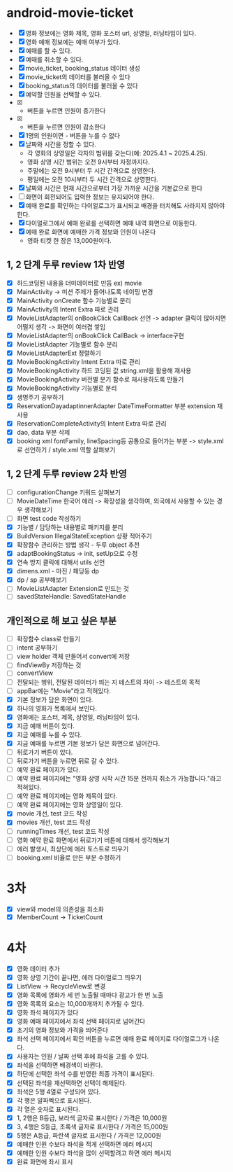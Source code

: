 # android-movie-ticket

- [X] 영화 정보에는 영화 제목, 영화 포스터 url, 상영일, 러닝타임이 있다.
- [X] 영화 예매 정보에는 예매 여부가 있다.
- [X] 예매를 할 수 있다.
- [x] 예매를 취소할 수 있다.
- [x] movie_ticket, booking_status 데이터 생성
- [x] movie_ticket의 데이터를 불러올 수 있다
- [x] booking_status의 데이터를 불러올 수 있다
- [x] 예약할 인원을 선택할 수 있다.
- [x] + 버튼을 누르면 인원이 증가한다
- [x] - 버튼을 누르면 인원이 감소한다
- [X] 1명의 인원이면 - 버튼을 누를 수 없다
- [X] 날짜와 시간을 정할 수 있다.
  - 각 영화의 상영일은 각자의 범위를 갖는다(예: 2025.4.1 ~ 2025.4.25).
  - 영화 상영 시간 범위는 오전 9시부터 자정까지다.
  - 주말에는 오전 9시부터 두 시간 간격으로 상영한다.
  - 평일에는 오전 10시부터 두 시간 간격으로 상영한다.
- [X] 날짜와 시간은 현재 시간으로부터 가장 가까운 시간을 기본값으로 한다
- [ ] 화면이 회전되어도 입력한 정보는 유지되어야 한다.
- [X] 예매 완료를 확인하는 다이얼로그가 표시되고 배경을 터치해도 사라지지 않아야 한다.
- [X] 다이얼로그에서 예매 완료를 선택하면 예매 내역 화면으로 이동한다.
- [x] 예매 완료 화면에 예매한 가격 정보와 인원이 나온다
  - 영화 티켓 한 장은 13,000원이다.

## 1, 2 단계 두루 review 1차 반영
- [X] 하드코딩된 내용을 더미데이터로 만듬 ex) movie
- [X] MainActivity -> 미션 주제가 들어나도록 네이밍 변경
- [X] MainActivity onCreate 함수 기능별로 분리
- [X] MainActivity의 Intent Extra 따로 관리
- [X] MovieListAdapter의 onBookClick CallBack 선언 -> adapter 클릭이 많아지면 어떨지 생각 -> 화면이 여러겹 쌓임
- [X] MovieListAdapter의 onBookClick CallBack -> interface구현
- [X] MovieListAdapter 기능별로 함수 분리
- [X] MovieListAdapterExt 정렬하기
- [X] MovieBookingActivity Intent Extra 따로 관리
- [X] MovieBookingActivity 하드 코딩된 값 string.xml을 활용해 재사용
- [X] MovieBookingActivity 버전별 분기 함수로 재사용하도록 만들기
- [X] MovieBookingActivity 기능별로 분리
- [X] 생명주기 공부하기
- [X] ReservationDayadaptinnerAdapter DateTimeFormatter 부분 extension 재사용
- [X] ReservationCompleteActivity의 Intent Extra 따로 관리
- [X] dao, data 부분 삭제
- [X] booking xml fontFamily, lineSpacing등 공통으로 들어가는 부분 -> style.xml로 선언하기 / style.xml 역할 살펴보기

## 1, 2 단계 두루 review 2차 반영
- [ ] configurationChange 키워드 살펴보기
- [ ] MovieDateTime 한국어 에러 -> 확장성을 생각하여, 외국에서 사용할 수 있는 경우 생각해보기
- [ ] 화면 test code 작성하기
- [X] 기능별 / 담당하는 내용별로 패키지를 분리
- [X] BuildVersion IllegalStateException 상황 적어주기
- [X] 확장함수 관리하는 방법 생각 - 두루 object 추천
- [X] adaptBookingStatus -> init, setUp으로 수정
- [X] 연속 방지 클릭에 대해서 utils 선언
- [X] dimens.xml - 마진 / 패딩등 dp
- [X] dp / sp 공부해보기
- [ ] MovieListAdapter Extension로 만드는 것
- [ ] savedStateHandle: SavedStateHandle

## 개인적으로 해 보고 싶은 부분
- [ ] 확장함수 class로 만들기
- [ ] intent 공부하기
- [ ] view holder 객체 만들어서 convert에 저장
- [ ] findViewBy 저장하는 것
- [ ] convertView
- [ ] 전달되는 행위, 전달된 데이터가 띄는 지 테스트의 차이 -> 테스트의 목적
- [ ] appBar에는 "Movie"라고 적혀있다.
- [X] 기본 정보가 담은 화면이 있다.
- [X] 하나의 영화가 목록에서 보인다.
- [X] 영화에는 포스터, 제목, 상영일, 러닝타임이 있다.
- [X] 지금 예매 버튼이 있다.
- [X] 지금 예매를 누를 수 있다.
- [X] 지금 예매를 누르면 기본 정보가 담은 화면으로 넘어간다.
- [ ] 뒤로가기 버튼이 있다.
- [ ] 뒤로가기 버튼을 누르면 뒤로 갈 수 있다.
- [ ] 예약 완료 페이지가 있다.
- [ ] 예약 완료 페이지에는 "영화 상영 시작 시간 15분 전까지 취소가 가능합니다."라고 적혀있다.
- [ ] 예약 완료 페이지에는 영화 제목이 있다.
- [ ] 예약 완료 페이지에는 영화 상영일이 있다.
- [X] movie 개선, test 코드 작성
- [X] movies 개선, test 코드 작성
- [ ] runningTimes 개선, test 코드 작성
- [ ] 영화 예약 완료 화면에서 뒤로가기 버튼에 대해서 생각해보기
- [ ] 에러 발생시, 최상단에 에러 토스트로 띄우기
- [ ] booking.xml 비율로 만든 부분 수정하기

# 3차
- [X] view와 model의 의존성을 최소화
- [X] MemberCount -> TicketCount

# 4차
- [X] 영화 데이터 추가
- [X] 영화 상영 기간이 끝나면, 에러 다이얼로그 띄우기
- [X] ListView -> RecycleView로 변경
- [X] 영화 목록에 영화가 세 번 노출될 때마다 광고가 한 번 노출
- [X] 영화 목록의 요소는 10,000개까지 추가될 수 있다.
- [X] 영화 좌석 페이지가 있다
- [X] 영화 예매 페이지에서 좌석 선택 페이지로 넘어간다
- [X] 초기의 영화 정보와 가격을 띄어준다
- [X] 좌석 선택 페이지에서 확인 버튼을 누르면 예매 완료 페이지로 다이얼로그가 나온다.
- [X] 사용자는 인원 / 날짜 선택 후에 좌석을 고를 수 있다.
- [X] 좌석을 선택하면 배경색이 바뀐다.
- [X] 하단에 선택한 좌석 수를 반영한 최종 가격이 표시된다.
- [X] 선택된 좌석을 재선택하면 선택이 해제된다.
- [X] 좌석은 5행 4열로 구성되어 있다.
- [X] 각 행은 알파벡으로 표시된다.
- [X] 각 열은 숫자로 표시된다.
- [X] 1, 2행은 B등급, 보라색 글자로 표시한다 / 가격은 10,000원
- [X] 3, 4행은 S등급, 초록색 글자로 표시한다 / 가격은 15,000원
- [X] 5행은 A등급, 파란색 글자로 표시한다 / 가격은 12,000원
- [X] 예매한 인원 수보다 좌석을 적게 선택하면 에러 메시지
- [X] 예매한 인원 수보다 좌석을 많이 선택할려고 하면 에러 메시지
- [X] 완료 화면에 좌시 표시
